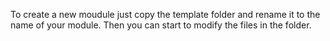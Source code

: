 To create a new moudule just copy the template folder and rename it to the name of your module. Then you can start to modify the files in the folder.